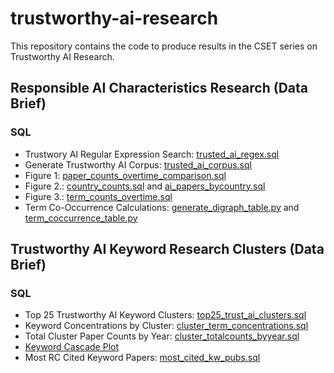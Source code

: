 # trustworthy-ai-research
This repository contains the code to produce results in the CSET series on Trustworthy AI Research. 

##  Responsible AI Characteristics Research (Data Brief)

### SQL
* Trustwory AI Regular Expression Search: [trusted_ai_regex.sql](https://github.com/georgetown-cset/trustworthy-ai-research/blob/main/sql/trusted_ai_regex.sql)
* Generate Trustworthy AI Corpus: [trusted_ai_corpus.sql](https://github.com/georgetown-cset/trustworthy-ai-research/blob/main/sql/trusted_ai_corpus.sql)
* Figure 1: [paper_counts_overtime_comparison.sql](https://github.com/georgetown-cset/trustworthy-ai-research/blob/main/sql/paper_counts_overtime_comparison.sql)
* Figure 2.: [country_counts.sql](https://github.com/georgetown-cset/trustworthy-ai-research/blob/main/sql/country_counts.sql) and [ai_papers_bycountry.sql](https://github.com/georgetown-cset/trustworthy-ai-research/blob/main/sql/ai_papers_bycountry.sql)
* Figure 3.: [term_counts_overtime.sql](https://github.com/georgetown-cset/trustworthy-ai-research/blob/main/sql/term_counts_overtime.sql)
* Term Co-Occurrence Calculations: [generate_digraph_table.py](https://github.com/georgetown-cset/trustworthy-ai-research/blob/main/python/generate_digraph_table.py) and [term_coccurrence_table.py](https://github.com/georgetown-cset/trustworthy-ai-research/blob/main/python/term_coccurrence_table.py)


## Trustworthy AI Keyword Research Clusters (Data Brief)

### SQL 
* Top 25 Trustworthy AI Keyword Clusters: [top25_trust_ai_clusters.sql](https://github.com/georgetown-cset/trustworthy-ai-research/blob/main/sql/top25_trust_ai_clusters.sql)
* Keyword Concentrations by Cluster: [cluster_term_concentrations.sql](https://github.com/georgetown-cset/trustworthy-ai-research/blob/main/sql/cluster_term_concentrations.sql)
* Total Cluster Paper Counts by Year: [cluster_totalcounts_byyear.sql](https://github.com/georgetown-cset/trustworthy-ai-research/blob/main/sql/cluster_totalcounts_byyear.sql)
* [Keyword Cascade Plot](https://github.com/georgetown-cset/trustworthy-ai-research/tree/main/cluster_keyword_cascade)
* Most RC Cited Keyword Papers: [most_cited_kw_pubs.sql](https://github.com/georgetown-cset/trustworthy-ai-research/blob/main/sql/most_cited_kwpubs.sql)
